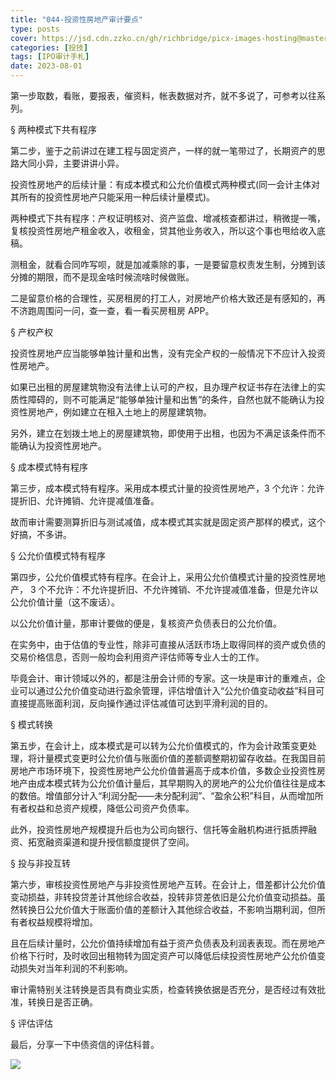 ```yaml
---
title: "044-投资性房地产审计要点"
type: posts
cover: https://jsd.cdn.zzko.cn/gh/richbridge/picx-images-hosting@master/thumbnail/audit.avif
categories: [投技]
tags: [IPO审计手札]
date: 2023-08-01
---
```

第一步取数，看账，要报表，催资料，帐表数据对齐，就不多说了，可参考以往系列。

§ 两种模式下共有程序

第二步，鉴于之前讲过在建工程与固定资产，一样的就一笔带过了，长期资产的思路大同小异，主要讲讲小异。

投资性房地产的后续计量：有成本模式和公允价值模式两种模式(同一会计主体对其所有的投资性房地产只能采用一种后续计量模式)。

两种模式下共有程序：产权证明核对、资产监盘、增减核查都讲过，稍微提一嘴，复核投资性房地产租金收入，收租金，贷其他业务收入，所以这个事也甩给收入底稿。

测租金，就看合同咋写呗，就是加减乘除的事，一是要留意权责发生制，分摊到该分摊的期限，而不是现金啥时候流啥时候做账。

二是留意价格的合理性，买房租房的打工人，对房地产价格大致还是有感知的，再不济跑周围问一问，查一查，看一看买房租房 APP。

§ 产权产权

投资性房地产应当能够单独计量和出售，没有完全产权的一般情况下不应计入投资性房地产。

如果已出租的房屋建筑物没有法律上认可的产权，且办理产权证书存在法律上的实质性障碍的，则不可能满足“能够单独计量和出售”的条件，自然也就不能确认为投资性房地产，例如建立在租入土地上的房屋建筑物。

另外，建立在划拨土地上的房屋建筑物，即使用于出租，也因为不满足该条件而不能确认为投资性房地产。

§ 成本模式特有程序

第三步，成本模式特有程序。采用成本模式计量的投资性房地产，3 个允许：允许提折旧、允许摊销、允许提减值准备。

故而审计需要测算折旧与测试减值，成本模式其实就是固定资产那样的模式，这个好搞，不多讲。

  

§ 公允价值模式特有程序

第四步，公允价值模式特有程序。在会计上，采用公允价值模式计量的投资性房地产， 3 个不允许：不允许提折旧、不允许摊销、不允许提减值准备，但是允许以公允价值计量（这不废话）。

以公允价值计量，那审计要做的便是，复核资产负债表日的公允价值。

在实务中，由于估值的专业性，除非可直接从活跃市场上取得同样的资产或负债的交易价格信息，否则一般均会利用资产评估师等专业人士的工作。

毕竟会计、审计领域以外的，都是注册会计师的专家。这一块是审计的重难点，企业可以通过公允价值变动进行盈余管理，评估增值计入“公允价值变动收益”科目可直接提高账面利润，反向操作通过评估减值可达到平滑利润的目的。

§ 模式转换

第五步，在会计上，成本模式是可以转为公允价值模式的，作为会计政策变更处理，将计量模式变更时公允价值与账面价值的差额调整期初留存收益。在我国目前房地产市场环境下，投资性房地产公允价值普遍高于成本价值，多数企业投资性房地产由成本模式转为公允价值计量后，其早期购入的房地产的公允价值往往是成本的数倍。增值部分计入“利润分配——未分配利润”、“盈余公积”科目，从而增加所有者权益和总资产规模，降低公司资产负债率。

此外，投资性房地产规模提升后也为公司向银行、信托等金融机构进行抵质押融资、拓宽融资渠道和提升授信额度提供了空间。

§ 投与非投互转

第六步，审核投资性房地产与非投资性房地产互转。在会计上，借差都计公允价值变动损益，非转投贷差计其他综合收益，投转非贷差依旧是公允价值变动损益。虽然转换日公允价值大于账面价值的差额计入其他综合收益，不影响当期利润，但所有者权益规模将增加。

且在后续计量时，公允价值持续增加有益于资产负债表及利润表表现。而在房地产价格下行时，及时收回出租物转为固定资产可以降低后续投资性房地产公允价值变动损失对当年利润的不利影响。

审计需特别关注转换是否具有商业实质，检查转换依据是否充分，是否经过有效批准，转换日是否正确。

  

§ 评估评估

最后，分享一下中债资信的评估科普。

![](https://img.richfan.site/ibank/IPO审计札记/044-投资性房地产审计要点.webp)